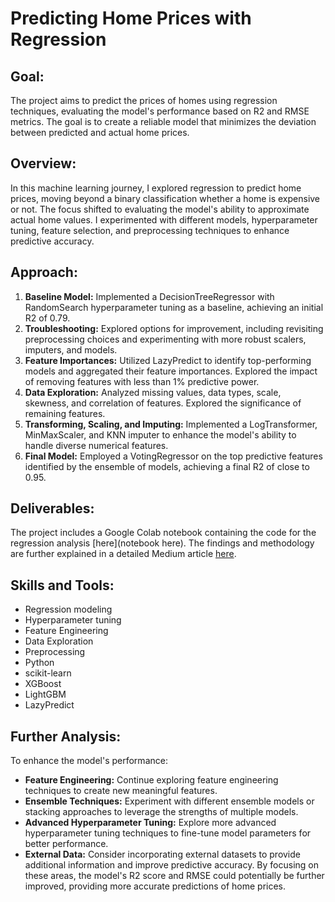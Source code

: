 # Predicting Home Prices with Regression

## Goal:
The project aims to predict the prices of homes using regression techniques, evaluating the model's performance based on R2 and RMSE metrics. The goal is to create a reliable model that minimizes the deviation between predicted and actual home prices.

## Overview:
In this machine learning journey, I explored regression to predict home prices, moving beyond a binary classification whether a home is expensive or not. The focus shifted to evaluating the model's ability to approximate actual home values. I experimented with different models, hyperparameter tuning, feature selection, and preprocessing techniques to enhance predictive accuracy.

## Approach:
1. **Baseline Model:** Implemented a DecisionTreeRegressor with RandomSearch hyperparameter tuning as a baseline, achieving an initial R2 of 0.79.
2. **Troubleshooting:** Explored options for improvement, including revisiting preprocessing choices and experimenting with more robust scalers, imputers, and models.
3. **Feature Importances:** Utilized LazyPredict to identify top-performing models and aggregated their feature importances. Explored the impact of removing features with less than 1% predictive power.
4. **Data Exploration:** Analyzed missing values, data types, scale, skewness, and correlation of features. Explored the significance of remaining features.
5. **Transforming, Scaling, and Imputing:** Implemented a LogTransformer, MinMaxScaler, and KNN imputer to enhance the model's ability to handle diverse numerical features.
6. **Final Model:** Employed a VotingRegressor on the top predictive features identified by the ensemble of models, achieving a final R2 of close to 0.95.

## Deliverables:
The project includes a Google Colab notebook containing the code for the regression analysis [here](notebook here). The findings and methodology are further explained in a detailed Medium article [here](https://medium.com/@ubp0528/how-close-can-i-get-to-your-homes-true-value-with-regression-4e708ba1662f).

## Skills and Tools:
- Regression modeling
- Hyperparameter tuning
- Feature Engineering
- Data Exploration
- Preprocessing
- Python
- scikit-learn
- XGBoost
- LightGBM
- LazyPredict

## Further Analysis:
To enhance the model's performance:
- **Feature Engineering:** Continue exploring feature engineering techniques to create new meaningful features.
- **Ensemble Techniques:** Experiment with different ensemble models or stacking approaches to leverage the strengths of multiple models.
- **Advanced Hyperparameter Tuning:** Explore more advanced hyperparameter tuning techniques to fine-tune model parameters for better performance.
- **External Data:** Consider incorporating external datasets to provide additional information and improve predictive accuracy.
By focusing on these areas, the model's R2 score and RMSE could potentially be further improved, providing more accurate predictions of home prices.
